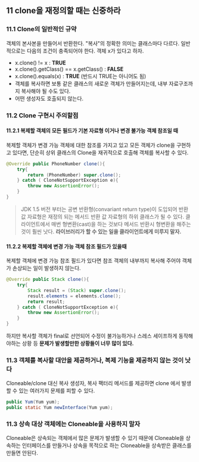 ## 11 clone을 재정의할 때는 신중하라

### 11.1 Clone의 일반적인 규약
객체의 본사본을 만들어서 반환한다. "복사"의 정확한 의미는 클래스마다 다르다.
일반적으로는 다음의 조건이 충족되어야 한다. 객체 x가 있다고 하자.

- x.clone() != x : **TRUE**
- x.clone().getClass() == x.getClass() : **FALSE**
- x.clone().equals(x) : **TRUE** (반드시 TRUE는 아니어도 됨)
- 객체를 복사하면 보통 같은 클래스의 새로운 객체가 만들어지는데, 내부 자료구조까지 복사해야 될 수도 있다. 
- 어떤 생성자도 호출되지 않는다. 

### 11.2 Clone 구현시 주의할점
#### 11.2.1 복제할 객체의 모든 필드가 기본 자료형 이거나 변경 불가능 객체 참조일 때
복제할 객체가 변경 가능 객체에 대한 참조를 가지고 있고 모든 객체가 clone을 구현하고 있다면, 단순히 상위 클래스의 Clone을 재귀적으로 호출해 객체를 복사할 수 있다.
```java
@Override public PhoneNumber clone(){
	try{
		return (PhoneNumber) super.clone();
	} catch ( CloneNotSupportException e){
		throw new AssertionError();
	}
}
```
> JDK 1.5 버전 부터는 공변 반환형(convariant return type)이 도입되어 반환 값 자료형은 재정의 되는 메서드 반환 값 자료형의 하위 클래스가 될 수 있다. 
> 클라이언트에서 매번 형변환(cast)을 하는 것보다 메서드 반환시 형변환을 해주는 것이 훨씬 낫다. **라이브러리가 할 수 있는 일을 클라이언트에게 미루지 말자.**

#### 11.2.2 복제할 객체에 변경 가능 객체 참조 필드가 있을때
복제할 객체에 변경 가능 참조 필드가 있다면 참조 객체의 내부까지 복사해 주어야 객체가 손상되는 일이 발생하지 않는다.
```java
@Override public Stack clone(){
	try{
		Stack result = (Stack) super.clone();
		result.elements = elements.clone();
		return result;
	} catch ( CloneNotSupportException e){
		throw new AssertionError();
	}
}
```
하지만 복사할 객체가 final로 선언되어 수정이 불가능하거나 스레스 세이프하게 동작해야하는 상황 등 **문제가 발생할만한 상황들이 너무 많이 있다.**

### 11.3 객체를 복사할 대안을 제공하거나, 복제 기능을 제공하지 않는 것이 낫다
 Cloneable/clone 대신 복사 생성자, 복사 팩터리 메서드를 제공하면 clone 에서 발생할 수 있는 여러가지 문제를 피할 수 있다.
```java
public Yum(Yum yum);
public static Yum newInterface(Yum yum);
```
### 11.3 상속 대상 객체에는 Cloneable을 사용하지 말자
Cloneable은 상속되는 객체에서 많은 문제가 발생할 수 있기 때문에 Cloneable을 상속하는 인터페이스를 만들거나 상속을 목적으로 하는 Cloneable을 상속받은 클래스를 만들면 안된다.
